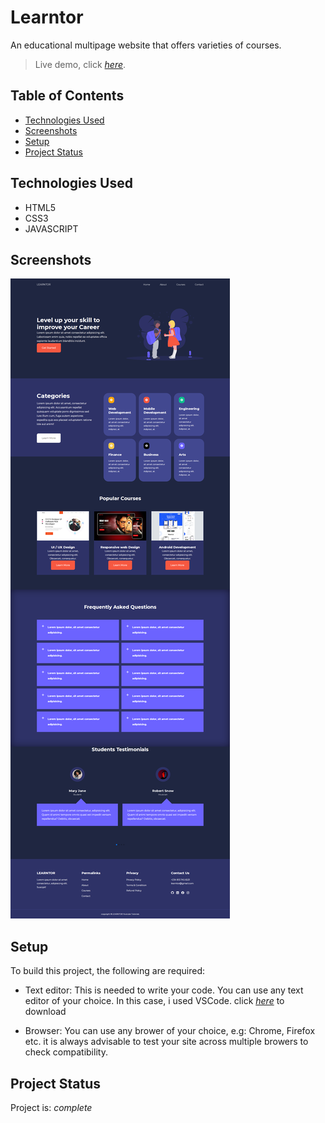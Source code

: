 # Learntor

An educational multipage website that offers varieties of courses.

> Live demo, click [_here_](https://learntor.netlify.app/).

## Table of Contents

- [Technologies Used](#technologies-used)
- [Screenshots](#screenshots)
- [Setup](#setup)
- [Project Status](#project-status)

## Technologies Used

- HTML5
- CSS3
- JAVASCRIPT

## Screenshots

![Example screenshot](../images/screencapture.png)

## Setup

To build this project, the following are required:

- Text editor: This is needed to write your code. You can use any text editor of your choice. In this case, i used VSCode. click [_here_](https://code.visualstudio.com/Download) to download

- Browser: You can use any brower of your choice, e.g: Chrome, Firefox etc. it is always advisable to test your site across multiple browers to check compatibility.

## Project Status

Project is: _complete_
